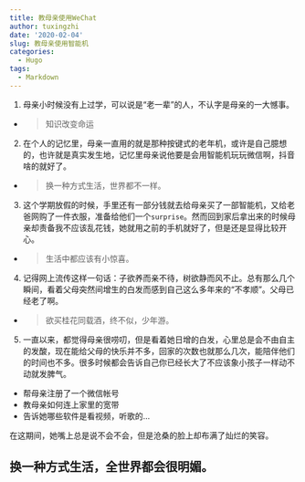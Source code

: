 ```yaml
---
title: 教母亲使用WeChat
author: tuxingzhi
date: '2020-02-04'
slug: 教母亲使用智能机
categories:
  - Hugo
tags:
  - Markdown
---
```


1. 母亲小时候没有上过学，可以说是“老一辈”的人，不认字是母亲的一大憾事。
  - > 知识改变命运
2. 在个人的记忆里，母亲一直用的就是那种按键式的老年机，或许是自己臆想的，也许就是真实发生地，记忆里母亲说他要是会用智能机玩玩微信啊，抖音啥的就好了。
  - > 换一种方式生活，世界都不一样。
3. 这个学期放假的时候，手里还有一部分钱就去给母亲买了一部智能机，又给老爸网购了一件衣服，准备给他们一个`surprise`。然而回到家后拿出来的时候母亲却责备我不应该乱花钱，她就用之前的手机就好了，但是还是显得比较开心。
  - > 生活中都应该有小惊喜。
4. 记得网上流传这样一句话：子欲养而亲不待，树欲静而风不止。总有那么几个瞬间，看着父母突然间增生的白发而感到自己这么多年来的“不孝顺”。父母已经老了啊。
  - > 欲买桂花同载酒，终不似，少年游。
5. 一直以来，都觉得母亲很唠叨，但是看着她日增的白发，心里总是会不由自主的发酸，现在能给父母的快乐并不多，回家的次数也就那么几次，能陪伴他们的时间也不多。很多时候都会告诉自己你已经长大了不应该象小孩子一样动不动就发脾气。
  - 帮母亲注册了一个微信帐号
  - 教母亲如何连上家里的宽带
  - 告诉她哪些软件是看视频，听歌的...
  
在这期间，她嘴上总是说不会不会，但是沧桑的脸上却布满了灿烂的笑容。
## 换一种方式生活，全世界都会很明媚。